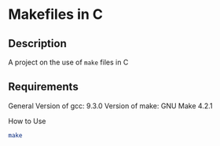# Makefiles in C

Description
------------------
A project on the use of `make` files in C

Requirements
------------------
General
Version of gcc: 9.3.0
Version of make: GNU Make 4.2.1

How to Use

```sh
make
```
